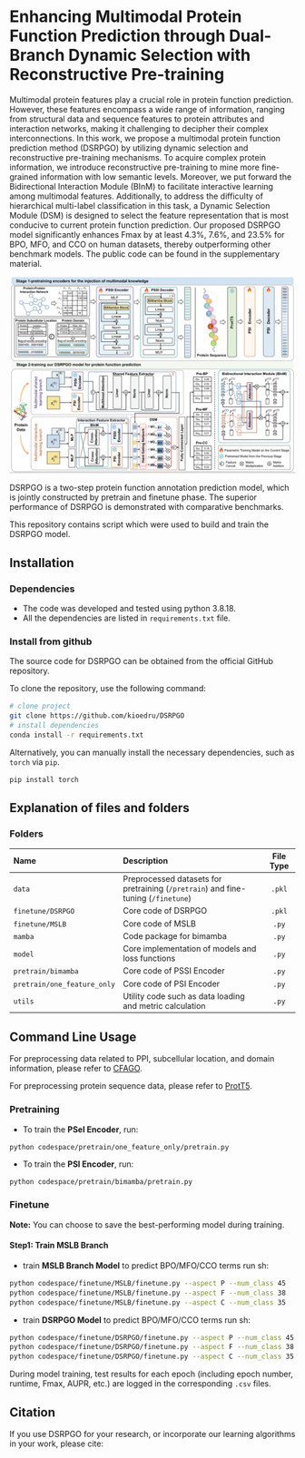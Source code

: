 # **Enhancing Multimodal Protein Function Prediction through Dual-Branch Dynamic Selection with Reconstructive Pre-training**

Multimodal protein features play a crucial role in protein function prediction. However, these features encompass a wide range of information, ranging from structural data and sequence features to protein attributes and interaction networks, making it challenging to decipher their complex interconnections. In this work, we propose a multimodal protein function prediction method (DSRPGO) by utilizing dynamic selection and reconstructive pre-training mechanisms. To acquire complex protein information, we introduce reconstructive pre-training to mine more fine-grained information with low semantic levels. Moreover, we put forward the Bidirectional Interaction Module (BInM) to facilitate interactive learning among multimodal features. Additionally, to address the difficulty of hierarchical multi-label classification in this task, a Dynamic Selection Module (DSM) is designed to select the feature representation that is most conducive to current protein function prediction. Our proposed DSRPGO model significantly enhances Fmax by at least 4.3%, 7.6%, and 23.5% for BPO, MFO, and CCO on human datasets, thereby outperforming other benchmark models. The public code can be found in the supplementary material.

![main](https://raw.githubusercontent.com/kioedru/typora/master/img/main.jpeg)

DSRPGO is a two-step protein function annotation prediction model, which is jointly constructed by pretrain and finetune phase. The superior performance of DSRPGO is demonstrated with comparative benchmarks.

This repository contains script which were used to build and train the DSRPGO model.



## Installation

### Dependencies
* The code was developed and tested using python 3.8.18.
* All the dependencies are listed in `requirements.txt` file.

### Install from github
The source code for DSRPGO can be obtained from the official GitHub repository.

To clone the repository, use the following command:

```bash
# clone project
git clone https://github.com/kioedru/DSRPGO
# install dependencies
conda install -r requirements.txt
```

Alternatively, you can manually install the necessary dependencies, such as `torch` via `pip`.
```bash
pip install torch
```



## Explanation of files and folders

### Folders
| Name                        | Description                                                  | File Type |
| :-------------------------- | :----------------------------------------------------------- | :-------: |
| `data`                      | Preprocessed datasets for pretraining (`/pretrain`) and fine-tuning (`/finetune`) |  `.pkl`   |
| `finetune/DSRPGO`           | Core code of DSRPGO                                          |  `.pkl`   |
| `finetune/MSLB`             | Core code of MSLB                                            |   `.py`   |
| `mamba`                     | Code package for bimamba                                     |   `.py`   |
| `model`                     | Core implementation of models and loss functions             |   `.py`   |
| `pretrain/bimamba`          | Core code of PSSI Encoder                                    |   `.py`   |
| `pretrain/one_feature_only` | Core code of PSI Encoder                                     |   `.py`   |
| `utils`                     | Utility code such as data loading and metric calculation     |   `.py`   |

## Command Line Usage

For preprocessing data related to PPI, subcellular location, and domain information, please refer to [CFAGO](http://bliulab.net/CFAGO/).

For preprocessing protein sequence data, please refer to [ProtT5](https://huggingface.co/Rostlab/prot_t5_xl_uniref50).

### Pretraining

- To train the **PSeI Encoder**, run:

```bash
python codespace/pretrain/one_feature_only/pretrain.py
```

- To train the **PSI Encoder**, run:

```
python codespace/pretrain/bimamba/pretrain.py
```

### Finetune

**Note:** You can choose to save the best-performing model during training.

#### Step1: Train MSLB Branch

- train **MSLB Branch Model** to predict BPO/MFO/CCO terms run sh:

```bash
python codespace/finetune/MSLB/finetune.py --aspect P --num_class 45
python codespace/finetune/MSLB/finetune.py --aspect F --num_class 38
python codespace/finetune/MSLB/finetune.py --aspect C --num_class 35
```
- train **DSRPGO Model** to predict BPO/MFO/CCO terms run sh:
```bash
python codespace/finetune/DSRPGO/finetune.py --aspect P --num_class 45
python codespace/finetune/DSRPGO/finetune.py --aspect F --num_class 38
python codespace/finetune/DSRPGO/finetune.py --aspect C --num_class 35
```
During model training, test results for each epoch (including epoch number, runtime, Fmax, AUPR, etc.) are logged in the corresponding `.csv` files.



## Citation

If you use DSRPGO for your research, or incorporate our learning algorithms in your work, please cite:

```

```

